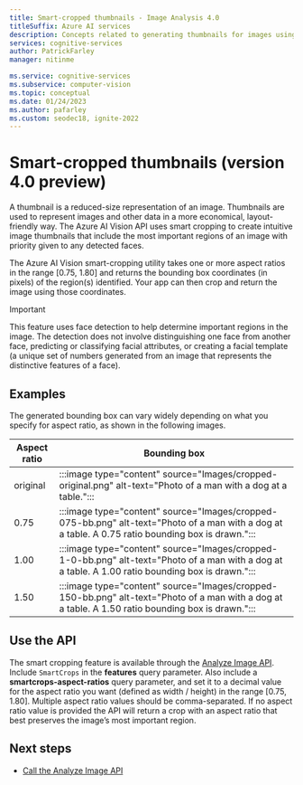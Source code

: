 ```yaml
---
title: Smart-cropped thumbnails - Image Analysis 4.0
titleSuffix: Azure AI services
description: Concepts related to generating thumbnails for images using the Image Analysis 4.0 API.
services: cognitive-services
author: PatrickFarley
manager: nitinme

ms.service: cognitive-services
ms.subservice: computer-vision
ms.topic: conceptual
ms.date: 01/24/2023
ms.author: pafarley
ms.custom: seodec18, ignite-2022
---
```


# Smart-cropped thumbnails (version 4.0 preview)

A thumbnail is a reduced-size representation of an image. Thumbnails are used to represent images and other data in a more economical, layout-friendly way. The Azure AI Vision API uses smart cropping to create intuitive image thumbnails that include the most important regions of an image with priority given to any detected faces.

The Azure AI Vision smart-cropping utility takes one or more aspect ratios in the range [0.75, 1.80] and returns the bounding box coordinates (in pixels) of the region(s) identified. Your app can then crop and return the image using those coordinates.

> [!IMPORTANT]
> This feature uses face detection to help determine important regions in the image. The detection does not involve distinguishing one face from another face, predicting or classifying facial attributes, or creating a facial template (a unique set of numbers generated from an image that represents the distinctive features of a face).

## Examples

The generated bounding box can vary widely depending on what you specify for aspect ratio, as shown in the following images.

| Aspect ratio | Bounding box |
|-------|-----------|
| original | :::image type="content" source="Images/cropped-original.png" alt-text="Photo of a man with a dog at a table."::: |
| 0.75 |  :::image type="content" source="Images/cropped-075-bb.png" alt-text="Photo of a man with a dog at a table. A 0.75 ratio bounding box is drawn."::: |
| 1.00 |  :::image type="content" source="Images/cropped-1-0-bb.png" alt-text="Photo of a man with a dog at a table. A 1.00 ratio bounding box is drawn."::: |
| 1.50 |  :::image type="content" source="Images/cropped-150-bb.png" alt-text="Photo of a man with a dog at a table. A 1.50 ratio bounding box is drawn."::: |


## Use the API

The smart cropping feature is available through the [Analyze Image API](https://aka.ms/vision-4-0-ref). Include `SmartCrops` in the **features** query parameter. Also include a **smartcrops-aspect-ratios** query parameter, and set it to a decimal value for the aspect ratio you want (defined as width / height) in the range [0.75, 1.80]. Multiple aspect ratio values should be comma-separated. If no aspect ratio value is provided the API will return a crop with an aspect ratio that best preserves the image’s most important region.  

## Next steps

* [Call the Analyze Image API](./how-to/call-analyze-image-40.md)
